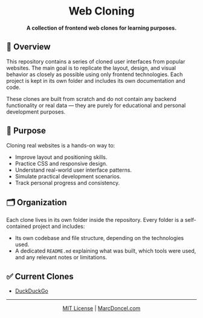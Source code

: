 <div align="center">

# Web Cloning

**A collection of frontend web clones for learning purposes.**

</div>

## 📖 Overview

This repository contains a series of cloned user interfaces from popular websites. The main goal is to replicate the layout, design, and visual behavior as closely as possible using only frontend technologies. Each project is kept in its own folder and includes its own documentation and code.

These clones are built from scratch and do not contain any backend functionality or real data — they are purely for educational and personal development purposes.

## 🧠 Purpose

Cloning real websites is a hands-on way to:

- Improve layout and positioning skills.
- Practice CSS and responsive design.
- Understand real-world user interface patterns.
- Simulate practical development scenarios.
- Track personal progress and consistency.

## 🗂️ Organization

Each clone lives in its own folder inside the repository. Every folder is a self-contained project and includes:

- Its own codebase and file structure, depending on the technologies used.
- A dedicated `README.md` explaining what was built, which tools were used, and any relevant notes or limitations.

## ✅ Current Clones

- [DuckDuckGo](https://github.com/leknod/web-cloning/tree/main/duckduckgo-start)

---

<div align="center">

[MIT License](https://github.com/leknod/web-cloning/blob/main/LICENSE) | [MarcDoncel.com](https://marcdoncel.com)

</div>